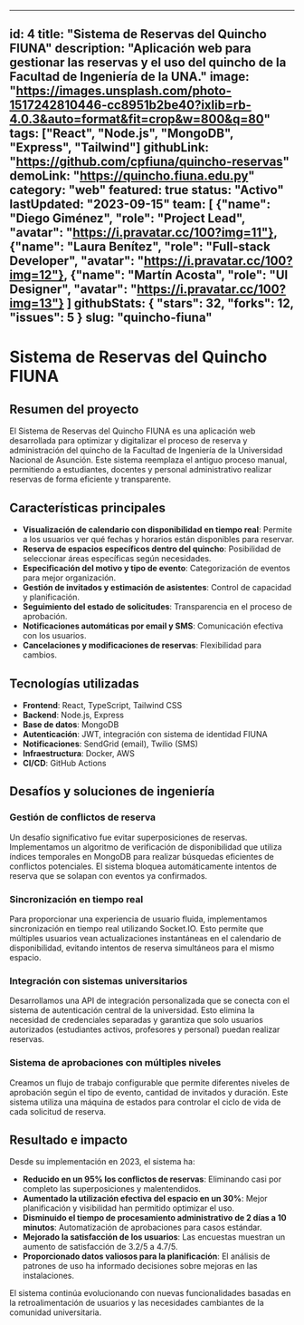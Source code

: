 
---
id: 4
title: "Sistema de Reservas del Quincho FIUNA"
description: "Aplicación web para gestionar las reservas y el uso del quincho de la Facultad de Ingeniería de la UNA."
image: "https://images.unsplash.com/photo-1517242810446-cc8951b2be40?ixlib=rb-4.0.3&auto=format&fit=crop&w=800&q=80"
tags: ["React", "Node.js", "MongoDB", "Express", "Tailwind"]
githubLink: "https://github.com/cpfiuna/quincho-reservas"
demoLink: "https://quincho.fiuna.edu.py"
category: "web"
featured: true
status: "Activo"
lastUpdated: "2023-09-15"
team: [
  {"name": "Diego Giménez", "role": "Project Lead", "avatar": "https://i.pravatar.cc/100?img=11"},
  {"name": "Laura Benítez", "role": "Full-stack Developer", "avatar": "https://i.pravatar.cc/100?img=12"},
  {"name": "Martín Acosta", "role": "UI Designer", "avatar": "https://i.pravatar.cc/100?img=13"}
]
githubStats: {
  "stars": 32,
  "forks": 12,
  "issues": 5
}
slug: "quincho-fiuna"
---

# Sistema de Reservas del Quincho FIUNA

## Resumen del proyecto

El Sistema de Reservas del Quincho FIUNA es una aplicación web desarrollada para optimizar y digitalizar el proceso de reserva y administración del quincho de la Facultad de Ingeniería de la Universidad Nacional de Asunción. Este sistema reemplaza el antiguo proceso manual, permitiendo a estudiantes, docentes y personal administrativo realizar reservas de forma eficiente y transparente.

## Características principales

- **Visualización de calendario con disponibilidad en tiempo real**: Permite a los usuarios ver qué fechas y horarios están disponibles para reservar.
- **Reserva de espacios específicos dentro del quincho**: Posibilidad de seleccionar áreas específicas según necesidades.
- **Especificación del motivo y tipo de evento**: Categorización de eventos para mejor organización.
- **Gestión de invitados y estimación de asistentes**: Control de capacidad y planificación.
- **Seguimiento del estado de solicitudes**: Transparencia en el proceso de aprobación.
- **Notificaciones automáticas por email y SMS**: Comunicación efectiva con los usuarios.
- **Cancelaciones y modificaciones de reservas**: Flexibilidad para cambios.

## Tecnologías utilizadas

- **Frontend**: React, TypeScript, Tailwind CSS
- **Backend**: Node.js, Express
- **Base de datos**: MongoDB
- **Autenticación**: JWT, integración con sistema de identidad FIUNA
- **Notificaciones**: SendGrid (email), Twilio (SMS)
- **Infraestructura**: Docker, AWS
- **CI/CD**: GitHub Actions

## Desafíos y soluciones de ingeniería

### Gestión de conflictos de reserva

Un desafío significativo fue evitar superposiciones de reservas. Implementamos un algoritmo de verificación de disponibilidad que utiliza índices temporales en MongoDB para realizar búsquedas eficientes de conflictos potenciales. El sistema bloquea automáticamente intentos de reserva que se solapan con eventos ya confirmados.

### Sincronización en tiempo real

Para proporcionar una experiencia de usuario fluida, implementamos sincronización en tiempo real utilizando Socket.IO. Esto permite que múltiples usuarios vean actualizaciones instantáneas en el calendario de disponibilidad, evitando intentos de reserva simultáneos para el mismo espacio.

### Integración con sistemas universitarios

Desarrollamos una API de integración personalizada que se conecta con el sistema de autenticación central de la universidad. Esto elimina la necesidad de credenciales separadas y garantiza que solo usuarios autorizados (estudiantes activos, profesores y personal) puedan realizar reservas.

### Sistema de aprobaciones con múltiples niveles

Creamos un flujo de trabajo configurable que permite diferentes niveles de aprobación según el tipo de evento, cantidad de invitados y duración. Este sistema utiliza una máquina de estados para controlar el ciclo de vida de cada solicitud de reserva.

## Resultado e impacto

Desde su implementación en 2023, el sistema ha:

- **Reducido en un 95% los conflictos de reservas**: Eliminando casi por completo las superposiciones y malentendidos.
- **Aumentado la utilización efectiva del espacio en un 30%**: Mejor planificación y visibilidad han permitido optimizar el uso.
- **Disminuido el tiempo de procesamiento administrativo de 2 días a 10 minutos**: Automatización de aprobaciones para casos estándar.
- **Mejorado la satisfacción de los usuarios**: Las encuestas muestran un aumento de satisfacción de 3.2/5 a 4.7/5.
- **Proporcionado datos valiosos para la planificación**: El análisis de patrones de uso ha informado decisiones sobre mejoras en las instalaciones.

El sistema continúa evolucionando con nuevas funcionalidades basadas en la retroalimentación de usuarios y las necesidades cambiantes de la comunidad universitaria.
